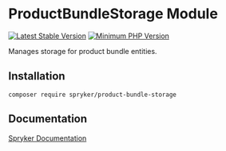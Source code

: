 # ProductBundleStorage Module
[![Latest Stable Version](https://poser.pugx.org/spryker/product-bundle-storage/v/stable.svg)](https://packagist.org/packages/spryker/product-bundle-storage)
[![Minimum PHP Version](https://img.shields.io/badge/php-%3E%3D%207.4-8892BF.svg)](https://php.net/)

Manages storage for product bundle entities.

## Installation

```
composer require spryker/product-bundle-storage
```

## Documentation

[Spryker Documentation](https://academy.spryker.com/developing_with_spryker/module_guide/modules.html)
